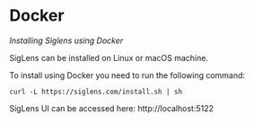 # Docker

*Installing Siglens using Docker*

SigLens can be installed on Linux or macOS machine. 
<br/>

To install using Docker you need to run the following command:

```
curl -L https://siglens.com/install.sh | sh
```
SigLens UI can be accessed here: http://localhost:5122
